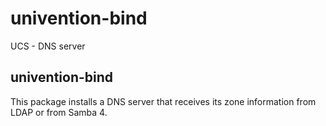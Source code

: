 # univention-bind
UCS - DNS server

## univention-bind
This package installs a DNS server that receives its zone information from LDAP or from Samba 4.
